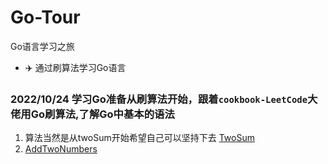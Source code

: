 # Go-Tour
Go语言学习之旅

- :airplane: 通过刷算法学习Go语言


### 2022/10/24 学习Go准备从刷算法开始，跟着`cookbook-LeetCode`大佬用Go刷算法,了解Go中基本的语法


1. 算法当然是从twoSum开始希望自己可以坚持下去 [TwoSum](./Algorithm/01_TwoSum.go)
2. [AddTwoNumbers](./Algorithm/02_AddTwoNumbers.go)